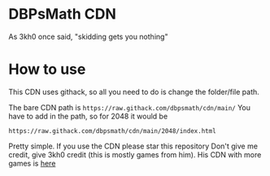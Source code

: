 # DBPsMath CDN

As 3kh0 once said, "skidding gets you nothing"

# How to use
This CDN uses githack, so all you need to do is change the folder/file path.

The bare CDN path is ```https://raw.githack.com/dbpsmath/cdn/main/``` You have to add in the path, so for 2048 it would be

```
https://raw.githack.com/dbpsmath/cdn/main/2048/index.html
```
Pretty simple. If you use the CDN please star this repository
Don't give me credit, give 3kh0 credit (this is mostly games from him). His CDN with more games is [here](https://github.com/3kh0/3kh0-Assets)

